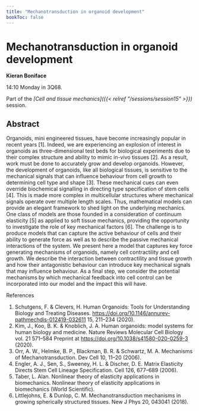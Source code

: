 ```yaml
---
title: "Mechanotransduction in organoid development"
bookToc: false
---
```


# Mechanotransduction in organoid development

**Kieran Boniface**

14:10 Monday in 3Q68.

Part of the *[Cell and tissue mechanics]({{< relref "/sessions/session15" >}})* session.

## Abstract

Organoids, mini engineered tissues, have become increasingly popular in recent years [1]. Indeed, we are experiencing an explosion of interest in organoids as three-dimensional test beds for biological experiments due to their complex structure and ability to mimic in-vivo tissues [2]. As a result, work must be done to accurately grow and develop organoids. However, the development of organoids, like all biological tissues, is sensitive to the mechanical signals that can influence behaviour from cell growth to determining cell type and shape [3]. These mechanical cues can even override biochemical signalling in directing type specification of stem cells [4]. This is made more complex in multicellular structures where mechanical signals operate over multiple length scales. Thus, mathematical models can provide an elegant framework to shed light on the underlying mechanics.
One class of models are those founded in a consideration of continuum elasticity [5] as applied to soft tissue mechanics, providing the opportunity to investigate the role of key mechanical factors [6]. The challenge is to produce models that can capture the active behaviour of cells and their ability to generate force as well as to describe the passive mechanical interactions of the system. We present here a model that captures key force generating mechanisms of organoids, namely cell contractility and cell growth. We describe the interaction between contractility and tissue growth and how their antagonistic behaviour can introduce key mechanical signals that may influence behaviour. As a final step, we consider the potential mechanisms by which mechanical feedback into cell control can be incorporated into our model and the impact this will have.

References
1.	Schutgens, F. & Clevers, H. Human Organoids: Tools for Understanding Biology and Treating Diseases. https://doi.org/10.1146/annurev-pathmechdis-012419-032611 15, 211–234 (2020).
2.	Kim, J., Koo, B. K. & Knoblich, J. A. Human organoids: model systems for human biology and medicine. Nature Reviews Molecular Cell Biology vol. 21 571–584 Preprint at https://doi.org/10.1038/s41580-020-0259-3 (2020).
3.	Orr, A. W., Helmke, B. P., Blackman, B. R. & Schwartz, M. A. Mechanisms of Mechanotransduction. Dev Cell 10, 11–20 (2006).
4.	Engler, A. J., Sen, S., Sweeney, H. L. & Discher, D. E. Matrix Elasticity Directs Stem Cell Lineage Specification. Cell 126, 677–689 (2006).
5.	Taber, L. Alan. Nonlinear theory of elasticity applications in biomechanics. Nonlinear theory of elasticity applications in biomechanics (World Scientific).
6.	Littlejohns, E. & Dunlop, C. M. Mechanotransduction mechanisms in growing spherically structured tissues. New J Phys 20, 043041 (2018).



